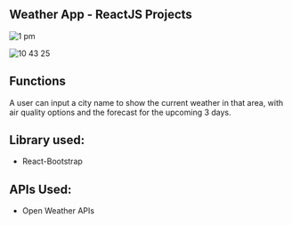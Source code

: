 <h2>Weather App - ReactJS Projects</h2>

![1 pm](https://github.com/yestinlin/weather-app/assets/36983969/09bf2c71-4aea-4f18-b46d-003448c805c5)


![10 43 25](https://github.com/yestinlin/weather_app/assets/36983969/750703e1-75a7-4f7c-a96b-9ccba29c6a25)

## Functions
A user can input a city name to show the current weather in that area, with air quality options and the forecast for the upcoming 3 days.

## Library used:
- React-Bootstrap

## APIs Used:
- Open Weather APIs

